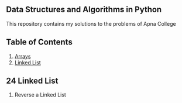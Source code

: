## Data Structures and Algorithms in Python

This repository contains my solutions to the problems of Apna College

## Table of Contents
1. [Arrays](#arrays)
2. [Linked List](#linked-list)

## 24 Linked List
1. Reverse a Linked List